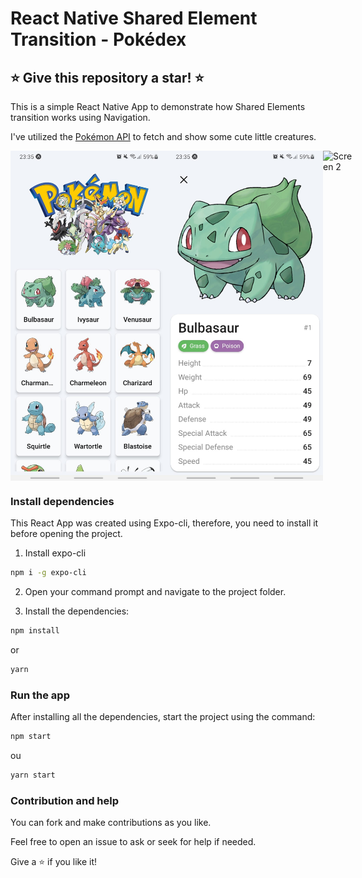 # React Native Shared Element Transition - Pokédex

## ⭐ Give this repository a star! ⭐

This is a simple React Native App to demonstrate how Shared Elements transition works using Navigation.

I've utilized the [Pokémon API](https://pokeapi.co) to fetch and show some cute little creatures.

<div style="display:flex;">
<img src="assets/screen1.jpg" alt="Screen 1" width="250"/>
<img src="assets/screen2.jpg" alt="Screen 2" width="250"/>
<img src="assets/screen3.gif" alt="Screen 2" width="250"/>
</div>

### Install dependencies

This React App was created using Expo-cli, therefore, you need to install it before opening the project.

1. Install expo-cli

```bash
npm i -g expo-cli
```

2. Open your command prompt and navigate to the project folder.

3. Install the dependencies:

```bash
npm install
```
or
```bash
yarn
```

### Run the app

After installing all the dependencies, start the project using the command:

```bash
npm start
```
ou
```bash
yarn start
```

### Contribution and help

You can fork and make contributions as you like.

Feel free to open an issue to ask or seek for help if needed.

Give a ⭐ if you like it!